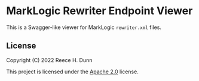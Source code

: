 # MarkLogic Rewriter Endpoint Viewer
This is a Swagger-like viewer for MarkLogic `rewriter.xml` files.

## License
Copyright (C) 2022 Reece H. Dunn

This project is licensed under the [Apache 2.0](LICENSE) license.
